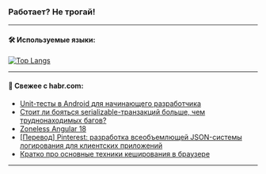 ### Работает? Не трогай!

---
<!--
#### 🛠️ Technical stack:

![Java](https://img.shields.io/badge/Java-informational?logo=Oracle&style=flat&logoColor=white&color=FF4500)
![Kotlin](https://img.shields.io/badge/Kotlin-informational?logo=Kotlin&style=flat&logoColor=white&color=774D97)
![TS](https://img.shields.io/badge/TypeScript-informational?logo=typeScript&style=flat&logoColor=black&color=017acc)
![Python](https://img.shields.io/badge/Python-informational?logo=Python&style=flat&logoColor=black&color=ffdd54) <br>
![Spring](https://img.shields.io/badge/Spring-informational?logo=Spring&style=flat&logoColor=white&color=6DB33F) 
![SpringBoot](https://img.shields.io/badge/SpringBoot-informational?logo=SpringBoot&style=flat&logoColor=white&color=6DB33F)
![Nest](https://img.shields.io/badge/NestJS-informational?logo=NestJS&style=flat&logoColor=white&color=E0234E) 
![NodeJS](https://img.shields.io/badge/NodeJS-informational?logo=node.js&style=flat&logoColor=white&color=70A760)<br>
![PostgreSQL](https://img.shields.io/badge/PostgreSQL-informational?logo=PostgreSQL&style=flat&logoColor=white&color=DAA520)
![MongoDB](https://img.shields.io/badge/MongoDB-informational?logo=MongoDB&style=flat&logoColor=white&color=870000)
![Apache](https://img.shields.io/badge/Apache-informational?logo=apache&style=flat&logoColor=white&color=f74e28)

___ 
-->

#### 🛠️ Используемые языки:

[![Top Langs](https://github-readme-stats-u2qms2cxw-advtsettinggmailcoms-projects.vercel.app/api/top-langs/?username=zloylis&langs_count=10&hide_title=true&title_color=e6edf3&size_weight=0.5&count_weight=0.5&layout=compact&hide_progress=true&hide_border=true&theme=dracula)](https://github.com/zloylis)

<!---


####  :octocat:&nbsp;&nbsp; Статистика:

![GitHub stats](https://github-readme-stats-u2qms2cxw-advtsettinggmailcoms-projects.vercel.app/api?username=zloylis&show_icons=true&hide_border=true&theme=dracula&title_color=e6edf3&include_all_commits=true&count_private=true&hide_rank=false&hide_title=true&rank_icon=github)
-->
---

#### 💬 Свежее с habr.com:

<!-- BLOG-POST-LIST:START -->
- [Unit-тесты в Android для начинающего разработчика](https://habr.com/ru/companies/sberbank/articles/825820/?utm_source=habrahabr&utm_medium=rss&utm_campaign=825820)
- [Стоит ли бояться serializable-транзакций больше, чем труднонаходимых багов?](https://habr.com/ru/companies/ydb/articles/825768/?utm_source=habrahabr&utm_medium=rss&utm_campaign=825768)
- [Zoneless Angular 18](https://habr.com/ru/articles/825764/?utm_source=habrahabr&utm_medium=rss&utm_campaign=825764)
- [[Перевод] Pinterest: разработка всеобъемлющей JSON-системы логирования для клиентских приложений](https://habr.com/ru/companies/wunderfund/articles/824850/?utm_source=habrahabr&utm_medium=rss&utm_campaign=824850)
- [Кратко про основные техники кеширования в браузере](https://habr.com/ru/companies/otus/articles/825060/?utm_source=habrahabr&utm_medium=rss&utm_campaign=825060)
<!-- BLOG-POST-LIST:END -->

---
